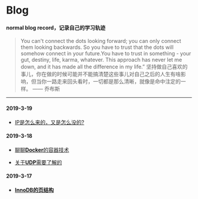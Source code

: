 # Blog

#### normal blog record，记录自己的学习轨迹

> You can't connect the dots looking forward; you can only connect them looking backwards. So you have to trust that the dots will somehow connect in your future.You have to trust in something - your gut, destiny, life, karma, whatever. This approach has never let me down, and it has made all the difference in my life.”
> 坚持做自己喜欢的事儿，你在做的时候可能并不能搞清楚这些事儿对自己之后的人生有啥影响，但当你一路走来回头看时，一切都是那么清晰，就像是命中注定的一样。        —— 乔布斯

---

#### 2019-3-19

- [IP是怎么来的，又是怎么没的?](https://github.com/hanxuanliang/Blog/blob/master/NetWork/IP是怎么来的，又是怎么没的.md)

#### 2019-3-18

- [聊聊**Docker**的容器技术](https://github.com/hanxuanliang/Blog/blob/master/Docker/Docker的虚拟化和容器技术.md)

- [关于**UDP**需要了解的](https://github.com/hanxuanliang/Blog/blob/master/NetWork/关于UDP需要了解的.md)

#### 2019-3-17

- [**InnoDB的页结构**](https://github.com/hanxuanliang/Blog/blob/master/Mysql/InnoDB的页结构.md)
